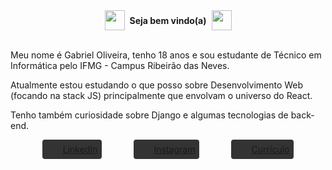 <div style="
display: flex;
align-items: center;
justify-content: center;
">
  <img src="https://camo.githubusercontent.com/e8e7b06ecf583bc040eb60e44eb5b8e0ecc5421320a92929ce21522dbc34c891/68747470733a2f2f6d656469612e67697068792e636f6d2f6d656469612f6876524a434c467a6361737252346961377a2f67697068792e676966" width="30px" 
  style="
  width: 2rem;
  height: 2rem;
  margin-right: 0.5rem;
  ">
  <strong>Seja bem vindo(a)</strong>
  <img src="https://camo.githubusercontent.com/e8e7b06ecf583bc040eb60e44eb5b8e0ecc5421320a92929ce21522dbc34c891/68747470733a2f2f6d656469612e67697068792e636f6d2f6d656469612f6876524a434c467a6361737252346961377a2f67697068792e676966" width="30px" 
  style="
  width: 2rem;
  height: 2rem;
  margin-left: 0.5rem;
  ">
</div>
<p><br>Meu nome é Gabriel Oliveira, tenho 18 anos e sou estudante de Técnico em Informática pelo IFMG - Campus Ribeirão das Neves.</p>

<p>Atualmente estou estudando o que posso sobre Desenvolvimento Web (focando na stack JS) principalmente que envolvam o universo do React. <br>

Tenho também curiosidade sobre Django e algumas tecnologias de back-end.
</p>

<div style="display: flex; align-items: center; justify-content: space-evenly">
  <a href="https://www.linkedin.com/in/g4brieloliveira/" style="border-radius: 4px;padding: 0.4rem;background-color: #333"><img style="margin-left:0.5rem; margin-right:0.2rem" src="https://www.flaticon.com/svg/static/icons/svg/174/174857.svg" width="15px"/>LinkedIn</a>
  <a href="www.instagram.com/gabreuolv_" style="border-radius: 4px;padding: 0.4rem;background-color: #333"><img style="margin-left:0.5rem; margin-right:0.2rem" src="https://www.flaticon.com/svg/static/icons/svg/2111/2111463.svg" width="15px"/>Instagram</a>
  <a href="https://filtros-gabrieloliveira.vercel.app" style="border-radius: 4px;padding: 0.4rem;background-color: #333"><img style="margin-left:0.5rem; margin-right:0.2rem" src="https://www.flaticon.com/svg/static/icons/svg/2427/2427461.svg" width="15px"/>Currículo</a>
</div>
